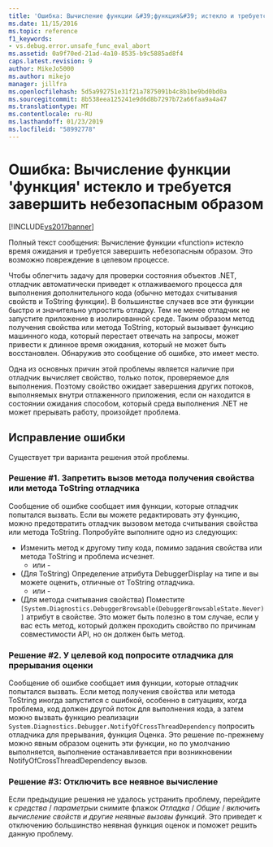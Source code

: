 ```yaml
---
title: 'Ошибка: Вычисление функции &#39;функция&#39; истекло и требуется завершить небезопасным образом | Документация Майкрософт'
ms.date: 11/15/2016
ms.topic: reference
f1_keywords:
- vs.debug.error.unsafe_func_eval_abort
ms.assetid: 0a9f70ed-21ad-4a10-8535-b9c5885ad8f4
caps.latest.revision: 9
author: MikeJo5000
ms.author: mikejo
manager: jillfra
ms.openlocfilehash: 5d5a992751e31f21a7875091b4c8b1be9bd0bd0a
ms.sourcegitcommit: 8b538eea125241e9d6d8b7297b72a66faa9a4a47
ms.translationtype: MT
ms.contentlocale: ru-RU
ms.lasthandoff: 01/23/2019
ms.locfileid: "58992778"
---
```

# <a name="error-evaluating-the-function-39function39-timed-out-and-needed-to-be-aborted-in-an-unsafe-way"></a>Ошибка: Вычисление функции &#39;функция&#39; истекло и требуется завершить небезопасным образом
[!INCLUDE[vs2017banner](../includes/vs2017banner.md)]

Полный текст сообщения: Вычисление функции «function» истекло время ожидания и требуется завершить небезопасным образом. Это возможно повреждение в целевом процессе. 

Чтобы облегчить задачу для проверки состояния объектов .NET, отладчик автоматически приведет к отлаживаемого процесса для выполнения дополнительного кода (обычно методах считывания свойств и ToString функции). В большинстве случаев все эти функции быстро и значительно упростить отладку. Тем не менее отладчик не запустите приложение в изолированной среде. Таким образом метод получения свойства или метода ToString, который вызывает функцию машинного кода, который перестает отвечать на запросы, может привести к длинное время ожидания, который не может быть восстановлен. Обнаружив это сообщение об ошибке, это имеет место.
 
Одна из основных причин этой проблемы является наличие при отладчик вычисляет свойство, только поток, проверяемое для выполнения. Поэтому свойство ожидает завершения других потоков, выполняемых внутри отлаженного приложения, если он находится в состоянии ожидания способом, который среда выполнения .NET не может прерывать работу, произойдет проблема.
 
## <a name="to-correct-this-error"></a>Исправление ошибки
 
Существует три варианта решения этой проблемы.
 
### <a name="solution-1-prevent-the-debugger-from-calling-the-getter-property-or-tostring-method"></a>Решение #1. Запретить вызов метода получения свойства или метода ToString отладчика
 
Сообщение об ошибке сообщает имя функции, которые отладчик попытался вызвать. Если вы можете редактировать эту функцию, можно предотвратить отладчик вызовом метода считывания свойства или метода ToString. Попробуйте выполните одно из следующих:
 
* Изменить метод к другому типу кода, помимо задания свойства или метода ToString и проблема исчезнет.
    - или -
* (Для ToString) Определение атрибута DebuggerDisplay на типе и вы можете оценить, отличные от ToString отладчика.
    - или -
* (Для метода считывания свойства) Поместите `[System.Diagnostics.DebuggerBrowsable(DebuggerBrowsableState.Never)]` атрибут в свойстве. Это может быть полезно в том случае, если у вас есть метод, который должен проходить свойство по причинам совместимости API, но он должен быть метод.
 
### <a name="solution-2-have-the-target-code-ask-the-debugger-to-abort-the-evaluation"></a>Решение #2. У целевой код попросите отладчика для прерывания оценки
 
Сообщение об ошибке сообщает имя функции, которые отладчик попытался вызвать. Если метод получения свойства или метода ToString иногда запустится с ошибкой, особенно в ситуациях, когда проблема, код должен другой поток для выполнения кода, а затем можно вызвать функцию реализации `System.Diagnostics.Debugger.NotifyOfCrossThreadDependency` попросить отладчика для прерывания, функция Оценка. Это решение по-прежнему можно явным образом оценить эти функции, но по умолчанию выполняется, выполнение останавливается при возникновении NotifyOfCrossThreadDependency вызов.
 
### <a name="solution-3-disable-all-implicit-evaluation"></a>Решение #3: Отключить все неявное вычисление
 
Если предыдущие решения не удалось устранить проблему, перейдите к *средства* / *параметры*и снимите флажок *Отладка*  /   *Общие* / *включить вычисление свойств и другие неявные вызовы функций*. Это приведет к отключению большинство неявная функция оценок и поможет решить данную проблему.
